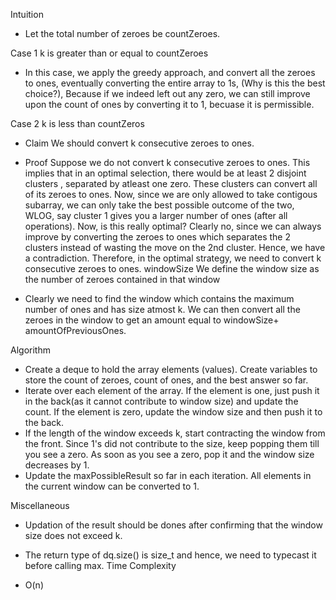 Intuition
* Let the total number of zeroes be countZeroes.

Case 1 k is greater than or equal to countZeroes

* In this case, we apply the greedy approach, and convert all the zeroes to ones, eventually converting the entire array to 1s, (Why is this the best choice?), Because if we indeed left out any zero, we can still improve upon the count of ones by converting it to 1, becuase it is permissible.

Case 2 k is less than countZeros

* Claim We should convert k consecutive zeroes to ones.
* Proof Suppose we do not convert k consecutive zeroes to ones. This implies that in an optimal selection, there would be at least 2         disjoint clusters , separated by atleast one zero. These clusters can convert all of its zeroes to ones. Now, since we are only allowed   to  take contigous subarray, we can only take the best possible outcome of the two, WLOG, say cluster 1 gives you a larger number of       ones  (after all operations). Now, is this really optimal? Clearly no, since we can always improve by converting the zeroes to ones       which  separates the 2 clusters instead of wasting the move on the 2nd cluster. Hence, we have a contradiction. Therefore, in the         optimal      strategy, we need to convert k consecutive zeroes to ones.
 windowSize We define the window size as the number of zeroes contained in that window

* Clearly we need to find the window which contains the maximum number of ones and has size atmost k. We can then convert all the zeroes     in the window to get an amount equal to windowSize+ amountOfPreviousOnes.

 Algorithm

* Create a deque to hold the array elements (values). Create variables to store the count of zeroes, count of ones, and the best answer so far.
* Iterate over each element of the array. If the element is one, just push it in the back(as it cannot contribute to window size) and update the count. If the element is zero, update the window size and then push it to the back.
* If the length of the window exceeds k, start contracting the window from the front. Since 1's did not contribute to the size, keep popping them till you see a zero. As soon as you see a zero, pop it and the window size decreases by 1.
* Update the maxPossibleResult so far in each iteration. All elements in the current window can be converted to 1.

Miscellaneous

* Updation of the result should be dones after confirming that the window size does not exceed k.
* The return type of dq.size() is size_t and hence, we need to typecast it before calling max.
Time Complexity

* O(n)
